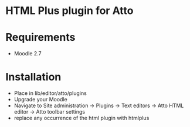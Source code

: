 HTML Plus plugin for Atto
=========================

Requirements
============

- Moodle 2.7

Installation
============

* Place in lib/editor/atto/plugins
* Upgrade your Moodle
* Navigate to Site administration -> Plugins -> Text editors -> Atto HTML editor -> Atto toolbar settings
* replace any occurrence of the html plugin with htmlplus
